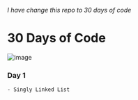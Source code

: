 _I have change this repo to 30 days of code_

# 30 Days of Code 
![image](https://media2.giphy.com/media/HscDLzkO8EOTmgkhQP/200w.webp?cid=ecf05e47uc4zndk62m7rjif47a26xkatrpxm7zhe14qbzy0u&rid=200w.webp&ct=g)

### Day 1
    - Singly Linked List
